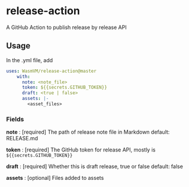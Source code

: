 # release-action

A GitHub Action to publish release by release API

## Usage

In the .yml file, add

```yaml
uses: WasmVM/release-action@master
    with:
      note: <note_file>
      token: ${{secrets.GITHUB_TOKEN}}
      draft: <true | false>
      assets: |-
        <asset_files>
```

### Fields

**note** : [required] The path of release note file in Markdown
  default: RELEASE.md

**token** : [required] The GitHub token for release API, mostly is `${{secrets.GITHUB_TOKEN}}`

**draft** : [required] Whether this is draft release, true or false
  default: false
  
**assets** : [optional] Files added to assets
